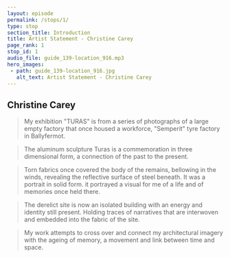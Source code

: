 ```yaml
---
layout: episode
permalink: /stops/1/
type: stop
section_title: Introduction
title: Artist Statement - Christine Carey
page_rank: 1
stop_id: 1
audio_file: guide_139-location_916.mp3
hero_images:
 - path: guide_139-location_916.jpg
   alt_text: Artist Statement - Christine Carey 
---
```


## Christine Carey

> My exhibition "TURAS" is from a series of photographs of a large empty
factory that once housed a workforce, "Semperit" tyre factory in
Ballyfermot.

> The aluminum sculpture Turas is a commemoration in three dimensional form,
a connection of the past to the present.

> Torn fabrics once covered the body of the remains, bellowing in the winds,
revealing the reflective surface of steel beneath. It was a portrait in
solid form. it portrayed a visual for me of a life and of memories once
held there.

> The derelict site is now an isolated building with an energy and identity
still present. Holding traces of narratives that are interwoven and
embedded into the fabric of the site.

> My work attempts to cross over and connect my architectural imagery with
the ageing  of memory, a movement and link between time and space.
